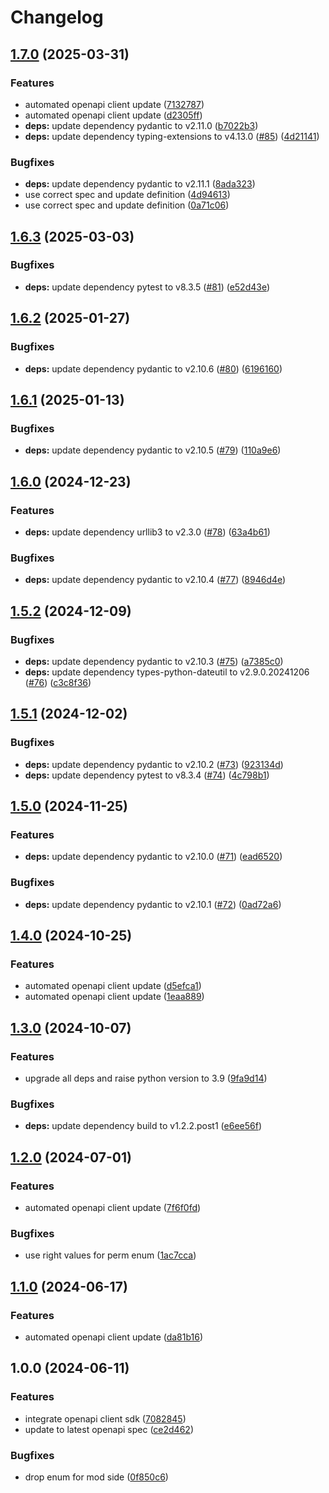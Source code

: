 # Changelog

## [1.7.0](https://github.com/kleister/kleister-python/compare/v1.6.3...v1.7.0) (2025-03-31)


### Features

* automated openapi client update ([7132787](https://github.com/kleister/kleister-python/commit/71327878e2e9457cf37869150c346854907963bd))
* automated openapi client update ([d2305ff](https://github.com/kleister/kleister-python/commit/d2305ff66776f2a029ec06a700db18e9324b1ad8))
* **deps:** update dependency pydantic to v2.11.0 ([b7022b3](https://github.com/kleister/kleister-python/commit/b7022b3164baae9a9fdbea7500bfdfa75018492c))
* **deps:** update dependency typing-extensions to v4.13.0 ([#85](https://github.com/kleister/kleister-python/issues/85)) ([4d21141](https://github.com/kleister/kleister-python/commit/4d211417b79c7e391d465b8c52aa282ee55d4660))


### Bugfixes

* **deps:** update dependency pydantic to v2.11.1 ([8ada323](https://github.com/kleister/kleister-python/commit/8ada323aa078b5eb16cc138cda105385352c8b3c))
* use correct spec and update definition ([4d94613](https://github.com/kleister/kleister-python/commit/4d94613815232d5d2871df42262e58d92400b19b))
* use correct spec and update definition ([0a71c06](https://github.com/kleister/kleister-python/commit/0a71c065d151d85b1b14937b83fd6920cabd2157))

## [1.6.3](https://github.com/kleister/kleister-python/compare/v1.6.2...v1.6.3) (2025-03-03)


### Bugfixes

* **deps:** update dependency pytest to v8.3.5 ([#81](https://github.com/kleister/kleister-python/issues/81)) ([e52d43e](https://github.com/kleister/kleister-python/commit/e52d43ed94dd4ccc9af22ff74f500252066c183b))

## [1.6.2](https://github.com/kleister/kleister-python/compare/v1.6.1...v1.6.2) (2025-01-27)


### Bugfixes

* **deps:** update dependency pydantic to v2.10.6 ([#80](https://github.com/kleister/kleister-python/issues/80)) ([6196160](https://github.com/kleister/kleister-python/commit/6196160e0265de99f86bedd36c7ac6642e35bcef))

## [1.6.1](https://github.com/kleister/kleister-python/compare/v1.6.0...v1.6.1) (2025-01-13)


### Bugfixes

* **deps:** update dependency pydantic to v2.10.5 ([#79](https://github.com/kleister/kleister-python/issues/79)) ([110a9e6](https://github.com/kleister/kleister-python/commit/110a9e69c1f2e0fb7f98c0b3acc4ce1066bafffa))

## [1.6.0](https://github.com/kleister/kleister-python/compare/v1.5.2...v1.6.0) (2024-12-23)


### Features

* **deps:** update dependency urllib3 to v2.3.0 ([#78](https://github.com/kleister/kleister-python/issues/78)) ([63a4b61](https://github.com/kleister/kleister-python/commit/63a4b61981eb0e48e333238a0b071c2000ea6898))


### Bugfixes

* **deps:** update dependency pydantic to v2.10.4 ([#77](https://github.com/kleister/kleister-python/issues/77)) ([8946d4e](https://github.com/kleister/kleister-python/commit/8946d4ec7444db1b5b5b21c372368ec54151c66f))

## [1.5.2](https://github.com/kleister/kleister-python/compare/v1.5.1...v1.5.2) (2024-12-09)


### Bugfixes

* **deps:** update dependency pydantic to v2.10.3 ([#75](https://github.com/kleister/kleister-python/issues/75)) ([a7385c0](https://github.com/kleister/kleister-python/commit/a7385c0235f0dcceff0b7f9f8fe322350fa9fc5f))
* **deps:** update dependency types-python-dateutil to v2.9.0.20241206 ([#76](https://github.com/kleister/kleister-python/issues/76)) ([c3c8f36](https://github.com/kleister/kleister-python/commit/c3c8f3658eec99cba6b244562b7cc18c7f55a365))

## [1.5.1](https://github.com/kleister/kleister-python/compare/v1.5.0...v1.5.1) (2024-12-02)


### Bugfixes

* **deps:** update dependency pydantic to v2.10.2 ([#73](https://github.com/kleister/kleister-python/issues/73)) ([923134d](https://github.com/kleister/kleister-python/commit/923134d72573090e4fa555e08682561fa9c1e6fb))
* **deps:** update dependency pytest to v8.3.4 ([#74](https://github.com/kleister/kleister-python/issues/74)) ([4c798b1](https://github.com/kleister/kleister-python/commit/4c798b18038d720a3a87e440a6816ef6d31bef33))

## [1.5.0](https://github.com/kleister/kleister-python/compare/v1.4.0...v1.5.0) (2024-11-25)


### Features

* **deps:** update dependency pydantic to v2.10.0 ([#71](https://github.com/kleister/kleister-python/issues/71)) ([ead6520](https://github.com/kleister/kleister-python/commit/ead652098c0ecbd5ad3675596da0166eea5b5cd2))


### Bugfixes

* **deps:** update dependency pydantic to v2.10.1 ([#72](https://github.com/kleister/kleister-python/issues/72)) ([0ad72a6](https://github.com/kleister/kleister-python/commit/0ad72a6d23a37d9cf5d27b178ac3c95dce8c6782))

## [1.4.0](https://github.com/kleister/kleister-python/compare/v1.3.0...v1.4.0) (2024-10-25)


### Features

* automated openapi client update ([d5efca1](https://github.com/kleister/kleister-python/commit/d5efca18bf1c432b933529e3c95b1ff7bb5d2732))
* automated openapi client update ([1eaa889](https://github.com/kleister/kleister-python/commit/1eaa88952903f39205aac728553d8cbde8487efe))

## [1.3.0](https://github.com/kleister/kleister-python/compare/v1.2.0...v1.3.0) (2024-10-07)


### Features

* upgrade all deps and raise python version to 3.9 ([9fa9d14](https://github.com/kleister/kleister-python/commit/9fa9d14ca529ae111f9ad85afe8dae3ed8594779))


### Bugfixes

* **deps:** update dependency build to v1.2.2.post1 ([e6ee56f](https://github.com/kleister/kleister-python/commit/e6ee56f410b585aa5c182d1ff2160409bf8a9584))

## [1.2.0](https://github.com/kleister/kleister-python/compare/v1.1.0...v1.2.0) (2024-07-01)


### Features

* automated openapi client update ([7f6f0fd](https://github.com/kleister/kleister-python/commit/7f6f0fd47444e1b4f7a779a4bc6c5ff64b400ed6))


### Bugfixes

* use right values for perm enum ([1ac7cca](https://github.com/kleister/kleister-python/commit/1ac7ccaaa6855abda1a3d7b8370de48060058df4))

## [1.1.0](https://github.com/kleister/kleister-python/compare/v1.0.0...v1.1.0) (2024-06-17)


### Features

* automated openapi client update ([da81b16](https://github.com/kleister/kleister-python/commit/da81b16f2f2e3b604a7b0826fcdbdadb6e7adef9))

## 1.0.0 (2024-06-11)


### Features

* integrate openapi client sdk ([7082845](https://github.com/kleister/kleister-python/commit/7082845690b19e0ec3a921694f728e44a7394c9a))
* update to latest openapi spec ([ce2d462](https://github.com/kleister/kleister-python/commit/ce2d462dc2a54834101cde465def9e6b0b00fc89))


### Bugfixes

* drop enum for mod side ([0f850c6](https://github.com/kleister/kleister-python/commit/0f850c69b42a3c8341085eafb4f47d9b2a1d50ac))
